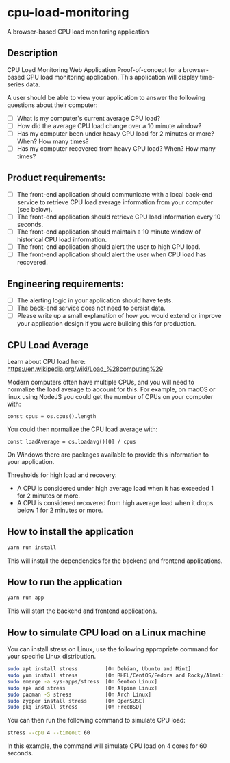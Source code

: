 # cpu-load-monitoring

A browser-based CPU load monitoring application

## Description

CPU Load Monitoring Web Application
Proof-of-concept for a browser-based CPU load monitoring application. This application will display time-series data.

A user should be able to view your application to answer the following questions about their computer:

- [ ] What is my computer's current average CPU load?
- [ ] How did the average CPU load change over a 10 minute window?
- [ ] Has my computer been under heavy CPU load for 2 minutes or more? When? How many times?
- [ ] Has my computer recovered from heavy CPU load? When? How many times?

## Product requirements:

- [ ] The front-end application should communicate with a local back-end service to retrieve CPU load average information from your computer (see below).
- [ ] The front-end application should retrieve CPU load information every 10 seconds.
- [ ] The front-end application should maintain a 10 minute window of historical CPU load information.
- [ ] The front-end application should alert the user to high CPU load.
- [ ] The front-end application should alert the user when CPU load has recovered.

## Engineering requirements:

- [ ] The alerting logic in your application should have tests.
- [ ] The back-end service does not need to persist data.
- [ ] Please write up a small explanation of how you would extend or improve your application design if you were building this for production.

## CPU Load Average

Learn about CPU load here: https://en.wikipedia.org/wiki/Load_%28computing%29

Modern computers often have multiple CPUs, and you will need to normalize the load average to account for this. For example, on macOS or linux using NodeJS you could get the number of CPUs on your computer with:

`const cpus = os.cpus().length`

You could then normalize the CPU load average with:

`const loadAverage = os.loadavg()[0] / cpus`

On Windows there are packages available to provide this information to your application.

Thresholds for high load and recovery:

- A CPU is considered under high average load when it has exceeded 1 for 2 minutes or more.
- A CPU is considered recovered from high average load when it drops below 1 for 2 minutes or more.

## How to install the application

```bash
yarn run install
```

This will install the dependencies for the backend and frontend applications.

## How to run the application

```bash
yarn run app
```

This will start the backend and frontend applications.

## How to simulate CPU load on a Linux machine

You can install stress on Linux, use the following appropriate command for your specific Linux distribution.

```bash
sudo apt install stress         [On Debian, Ubuntu and Mint]
sudo yum install stress         [On RHEL/CentOS/Fedora and Rocky/AlmaLinux]
sudo emerge -a sys-apps/stress  [On Gentoo Linux]
sudo apk add stress             [On Alpine Linux]
sudo pacman -S stress           [On Arch Linux]
sudo zypper install stress      [On OpenSUSE]
sudo pkg install stress         [On FreeBSD]
```

You can then run the following command to simulate CPU load:

```bash
stress --cpu 4 --timeout 60
```

In this example, the command will simulate CPU load on 4 cores for 60 seconds.
